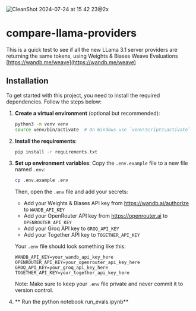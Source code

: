 ![CleanShot 2024-07-24 at 15 42 23@2x](https://github.com/user-attachments/assets/0c741cc7-4523-428c-a421-6c0c8dfb1425)

# compare-llama-providers
This is a quick test to see if all the new LLama 3.1 server providers are returning the same tokens, using Weights & Biases Weave Evaluations [https://wandb.me/weave](https://wandb.me/weave)



## Installation

To get started with this project, you need to install the required dependencies. Follow the steps below:

1. **Create a virtual environment** (optional but recommended):
   ```bash
   python3 -m venv venv
   source venv/bin/activate  # On Windows use `venv\Scripts\activate`
   ```

2. **Install the requirements**:
   ```bash
   pip install -r requirements.txt
   ```


3. **Set up environment variables**:
   Copy the `.env.example` file to a new file named `.env`:
   ```bash
   cp .env.example .env
   ```

   Then, open the `.env` file and add your secrets:
   - Add your Weights & Biases API key from https://wandb.ai/authorize to `WANDB_API_KEY`
   - Add your OpenRouter API key from https://openrouter.ai to `OPENROUTER_API_KEY`
   - Add your Groq API key to `GROQ_API_KEY`
   - Add your Together API key to `TOGETHER_API_KEY`

   Your `.env` file should look something like this:
   ```
   WANDB_API_KEY=your_wandb_api_key_here
   OPENROUTER_API_KEY=your_openrouter_api_key_here
   GROQ_API_KEY=your_groq_api_key_here
   TOGETHER_API_KEY=your_together_api_key_here
   ```

   Note: Make sure to keep your `.env` file private and never commit it to version control.

4. ** Run the python notebook run_evals.ipynb**
